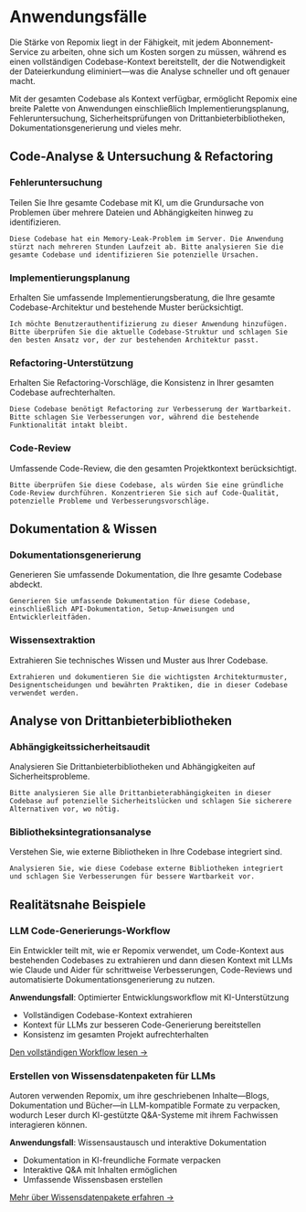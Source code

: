 # Anwendungsfälle

Die Stärke von Repomix liegt in der Fähigkeit, mit jedem Abonnement-Service zu arbeiten, ohne sich um Kosten sorgen zu müssen, während es einen vollständigen Codebase-Kontext bereitstellt, der die Notwendigkeit der Dateierkundung eliminiert—was die Analyse schneller und oft genauer macht.

Mit der gesamten Codebase als Kontext verfügbar, ermöglicht Repomix eine breite Palette von Anwendungen einschließlich Implementierungsplanung, Fehleruntersuchung, Sicherheitsprüfungen von Drittanbieterbibliotheken, Dokumentationsgenerierung und vieles mehr.

## Code-Analyse & Untersuchung & Refactoring

### Fehleruntersuchung
Teilen Sie Ihre gesamte Codebase mit KI, um die Grundursache von Problemen über mehrere Dateien und Abhängigkeiten hinweg zu identifizieren.

```
Diese Codebase hat ein Memory-Leak-Problem im Server. Die Anwendung stürzt nach mehreren Stunden Laufzeit ab. Bitte analysieren Sie die gesamte Codebase und identifizieren Sie potenzielle Ursachen.
```

### Implementierungsplanung
Erhalten Sie umfassende Implementierungsberatung, die Ihre gesamte Codebase-Architektur und bestehende Muster berücksichtigt.

```
Ich möchte Benutzerauthentifizierung zu dieser Anwendung hinzufügen. Bitte überprüfen Sie die aktuelle Codebase-Struktur und schlagen Sie den besten Ansatz vor, der zur bestehenden Architektur passt.
```

### Refactoring-Unterstützung
Erhalten Sie Refactoring-Vorschläge, die Konsistenz in Ihrer gesamten Codebase aufrechterhalten.

```
Diese Codebase benötigt Refactoring zur Verbesserung der Wartbarkeit. Bitte schlagen Sie Verbesserungen vor, während die bestehende Funktionalität intakt bleibt.
```

### Code-Review
Umfassende Code-Review, die den gesamten Projektkontext berücksichtigt.

```
Bitte überprüfen Sie diese Codebase, als würden Sie eine gründliche Code-Review durchführen. Konzentrieren Sie sich auf Code-Qualität, potenzielle Probleme und Verbesserungsvorschläge.
```


## Dokumentation & Wissen

### Dokumentationsgenerierung
Generieren Sie umfassende Dokumentation, die Ihre gesamte Codebase abdeckt.

```
Generieren Sie umfassende Dokumentation für diese Codebase, einschließlich API-Dokumentation, Setup-Anweisungen und Entwicklerleitfäden.
```

### Wissensextraktion
Extrahieren Sie technisches Wissen und Muster aus Ihrer Codebase.

```
Extrahieren und dokumentieren Sie die wichtigsten Architekturmuster, Designentscheidungen und bewährten Praktiken, die in dieser Codebase verwendet werden.
```

## Analyse von Drittanbieterbibliotheken

### Abhängigkeitssicherheitsaudit
Analysieren Sie Drittanbieterbibliotheken und Abhängigkeiten auf Sicherheitsprobleme.

```
Bitte analysieren Sie alle Drittanbieterabhängigkeiten in dieser Codebase auf potenzielle Sicherheitslücken und schlagen Sie sicherere Alternativen vor, wo nötig.
```

### Bibliotheksintegrationsanalyse
Verstehen Sie, wie externe Bibliotheken in Ihre Codebase integriert sind.

```
Analysieren Sie, wie diese Codebase externe Bibliotheken integriert und schlagen Sie Verbesserungen für bessere Wartbarkeit vor.
```

## Realitätsnahe Beispiele

### LLM Code-Generierungs-Workflow
Ein Entwickler teilt mit, wie er Repomix verwendet, um Code-Kontext aus bestehenden Codebases zu extrahieren und dann diesen Kontext mit LLMs wie Claude und Aider für schrittweise Verbesserungen, Code-Reviews und automatisierte Dokumentationsgenerierung zu nutzen.

**Anwendungsfall**: Optimierter Entwicklungsworkflow mit KI-Unterstützung
- Vollständigen Codebase-Kontext extrahieren
- Kontext für LLMs zur besseren Code-Generierung bereitstellen
- Konsistenz im gesamten Projekt aufrechterhalten

[Den vollständigen Workflow lesen →](https://harper.blog/2025/02/16/my-llm-codegen-workflow-atm/)

### Erstellen von Wissensdatenpaketen für LLMs
Autoren verwenden Repomix, um ihre geschriebenen Inhalte—Blogs, Dokumentation und Bücher—in LLM-kompatible Formate zu verpacken, wodurch Leser durch KI-gestützte Q&A-Systeme mit ihrem Fachwissen interagieren können.

**Anwendungsfall**: Wissensaustausch und interaktive Dokumentation
- Dokumentation in KI-freundliche Formate verpacken
- Interaktive Q&A mit Inhalten ermöglichen
- Umfassende Wissensbasen erstellen

[Mehr über Wissensdatenpakete erfahren →](https://lethain.com/competitive-advantage-author-llms/)